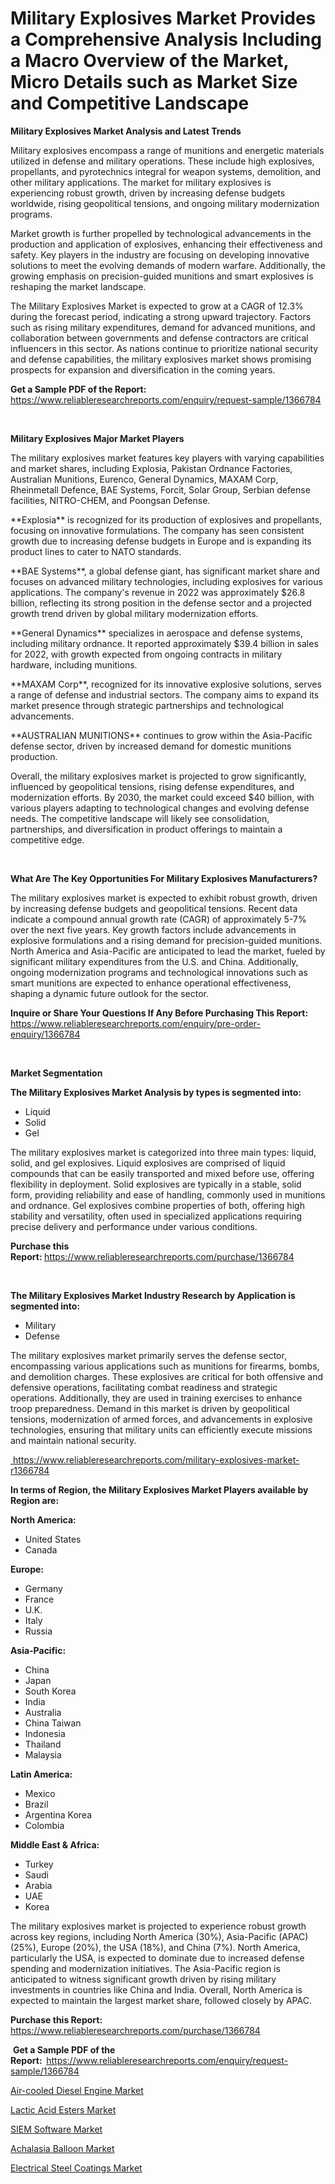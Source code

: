 <p><h1>Military Explosives Market Provides a Comprehensive Analysis Including a Macro Overview of the Market, Micro Details such as Market Size and Competitive Landscape</h1></p><p><strong>Military Explosives Market Analysis and Latest Trends</strong></p>
<p><p>Military explosives encompass a range of munitions and energetic materials utilized in defense and military operations. These include high explosives, propellants, and pyrotechnics integral for weapon systems, demolition, and other military applications. The market for military explosives is experiencing robust growth, driven by increasing defense budgets worldwide, rising geopolitical tensions, and ongoing military modernization programs.</p><p>Market growth is further propelled by technological advancements in the production and application of explosives, enhancing their effectiveness and safety. Key players in the industry are focusing on developing innovative solutions to meet the evolving demands of modern warfare. Additionally, the growing emphasis on precision-guided munitions and smart explosives is reshaping the market landscape.</p><p>The Military Explosives Market is expected to grow at a CAGR of 12.3% during the forecast period, indicating a strong upward trajectory. Factors such as rising military expenditures, demand for advanced munitions, and collaboration between governments and defense contractors are critical influencers in this sector. As nations continue to prioritize national security and defense capabilities, the military explosives market shows promising prospects for expansion and diversification in the coming years.</p></p>
<p><strong>Get a Sample PDF of the Report:&nbsp;</strong> <a href="https://www.reliableresearchreports.com/enquiry/request-sample/1366784?utm_campaign=40&utm_medium=2&utm_source=Github&utm_content=ia&utm_term=06122024&utm_id=military-explosives">https://www.reliableresearchreports.com/enquiry/request-sample/1366784</a></p>
<p>&nbsp;</p>
<p><strong>Military Explosives Major Market Players</strong></p>
<p><p>The military explosives market features key players with varying capabilities and market shares, including Explosia, Pakistan Ordnance Factories, Australian Munitions, Eurenco, General Dynamics, MAXAM Corp, Rheinmetall Defence, BAE Systems, Forcit, Solar Group, Serbian defense facilities, NITRO-CHEM, and Poongsan Defense.</p><p>**Explosia** is recognized for its production of explosives and propellants, focusing on innovative formulations. The company has seen consistent growth due to increasing defense budgets in Europe and is expanding its product lines to cater to NATO standards.</p><p>**BAE Systems**, a global defense giant, has significant market share and focuses on advanced military technologies, including explosives for various applications. The company's revenue in 2022 was approximately $26.8 billion, reflecting its strong position in the defense sector and a projected growth trend driven by global military modernization efforts.</p><p>**General Dynamics** specializes in aerospace and defense systems, including military ordnance. It reported approximately $39.4 billion in sales for 2022, with growth expected from ongoing contracts in military hardware, including munitions.</p><p>**MAXAM Corp**, recognized for its innovative explosive solutions, serves a range of defense and industrial sectors. The company aims to expand its market presence through strategic partnerships and technological advancements.</p><p>**AUSTRALIAN MUNITIONS** continues to grow within the Asia-Pacific defense sector, driven by increased demand for domestic munitions production.</p><p>Overall, the military explosives market is projected to grow significantly, influenced by geopolitical tensions, rising defense expenditures, and modernization efforts. By 2030, the market could exceed $40 billion, with various players adapting to technological changes and evolving defense needs. The competitive landscape will likely see consolidation, partnerships, and diversification in product offerings to maintain a competitive edge.</p></p>
<p>&nbsp;</p>
<p><strong>What Are The Key Opportunities For Military Explosives Manufacturers?</strong></p>
<p><p>The military explosives market is expected to exhibit robust growth, driven by increasing defense budgets and geopolitical tensions. Recent data indicate a compound annual growth rate (CAGR) of approximately 5-7% over the next five years. Key growth factors include advancements in explosive formulations and a rising demand for precision-guided munitions. North America and Asia-Pacific are anticipated to lead the market, fueled by significant military expenditures from the U.S. and China. Additionally, ongoing modernization programs and technological innovations such as smart munitions are expected to enhance operational effectiveness, shaping a dynamic future outlook for the sector.</p></p>
<p><strong>Inquire or Share Your Questions If Any Before Purchasing This Report:</strong> <a href="https://www.reliableresearchreports.com/enquiry/pre-order-enquiry/1366784?utm_campaign=40&utm_medium=2&utm_source=Github&utm_content=ia&utm_term=06122024&utm_id=military-explosives">https://www.reliableresearchreports.com/enquiry/pre-order-enquiry/1366784</a></p>
<p>&nbsp;</p>
<p><strong>Market Segmentation</strong></p>
<p><strong>The Military Explosives Market Analysis by types is segmented into:</strong></p>
<p><ul><li>Liquid</li><li>Solid</li><li>Gel</li></ul></p>
<p><p>The military explosives market is categorized into three main types: liquid, solid, and gel explosives. Liquid explosives are comprised of liquid compounds that can be easily transported and mixed before use, offering flexibility in deployment. Solid explosives are typically in a stable, solid form, providing reliability and ease of handling, commonly used in munitions and ordnance. Gel explosives combine properties of both, offering high stability and versatility, often used in specialized applications requiring precise delivery and performance under various conditions.</p></p>
<p><strong>Purchase this Report:&nbsp;</strong><a href="https://www.reliableresearchreports.com/purchase/1366784?utm_campaign=40&utm_medium=2&utm_source=Github&utm_content=ia&utm_term=06122024&utm_id=military-explosives">https://www.reliableresearchreports.com/purchase/1366784</a></p>
<p>&nbsp;</p>
<p><strong>The Military Explosives Market Industry Research by Application is segmented into:</strong></p>
<p><ul><li>Military</li><li>Defense</li></ul></p>
<p><p>The military explosives market primarily serves the defense sector, encompassing various applications such as munitions for firearms, bombs, and demolition charges. These explosives are critical for both offensive and defensive operations, facilitating combat readiness and strategic operations. Additionally, they are used in training exercises to enhance troop preparedness. Demand in this market is driven by geopolitical tensions, modernization of armed forces, and advancements in explosive technologies, ensuring that military units can efficiently execute missions and maintain national security.</p></p>
<p><a href="https://www.reliableresearchreports.com/military-explosives-market-r1366784?utm_campaign=40&utm_medium=2&utm_source=Github&utm_content=ia&utm_term=06122024&utm_id=military-explosives">&nbsp;https://www.reliableresearchreports.com/military-explosives-market-r1366784</a></p>
<p><strong>In terms of Region, the Military Explosives Market Players available by Region are:</strong></p>
<p>
    <p> <strong> North America: </strong>
        <ul>
            <li>United States</li>
            <li>Canada</li>
        </ul>
        </p> 
    <p> <strong> Europe: </strong>
        <ul>
            <li>Germany</li>
            <li>France</li>
            <li>U.K.</li>
            <li>Italy</li>
            <li>Russia</li>
        </ul>
        </p> 
    <p> <strong> Asia-Pacific: </strong>
        <ul>
            <li>China</li>
            <li>Japan</li>
            <li>South Korea</li>
            <li>India</li>
            <li>Australia</li>
            <li>China Taiwan</li>
            <li>Indonesia</li>
            <li>Thailand</li>
            <li>Malaysia</li>
        </ul>
        </p> 
    <p> <strong> Latin America: </strong>
        <ul>
            <li>Mexico</li>
            <li>Brazil</li>
            <li>Argentina Korea</li>
            <li>Colombia</li>
        </ul>
        </p> 
    <p> <strong> Middle East & Africa: </strong>
        <ul>
            <li>Turkey</li>
            <li>Saudi</li>
            <li>Arabia</li>
            <li>UAE</li>
            <li>Korea</li>
        </ul>
    </p>
    </p>
<p><p>The military explosives market is projected to experience robust growth across key regions, including North America (30%), Asia-Pacific (APAC) (25%), Europe (20%), the USA (18%), and China (7%). North America, particularly the USA, is expected to dominate due to increased defense spending and modernization initiatives. The Asia-Pacific region is anticipated to witness significant growth driven by rising military investments in countries like China and India. Overall, North America is expected to maintain the largest market share, followed closely by APAC.</p></p>
<p><strong>Purchase this Report: </strong><a href="https://www.reliableresearchreports.com/purchase/1366784?utm_campaign=40&utm_medium=2&utm_source=Github&utm_content=ia&utm_term=06122024&utm_id=military-explosives">https://www.reliableresearchreports.com/purchase/1366784</a></p>
<p>&nbsp;<strong>Get a Sample PDF of the Report:&nbsp;&nbsp;</strong><a href="https://www.reliableresearchreports.com/enquiry/request-sample/1366784?utm_campaign=40&utm_medium=2&utm_source=Github&utm_content=ia&utm_term=06122024&utm_id=military-explosives">https://www.reliableresearchreports.com/enquiry/request-sample/1366784</a></p>
<p><strong></strong></p>
<p><p><a href="https://github.com/abbislposival/Market-Research-Report-List-1/blob/main/air-cooled-diesel-engine-market.md?utm_campaign=40&utm_medium=2&utm_source=Github&utm_content=ia&utm_term=06122024&utm_id=military-explosives">Air-cooled Diesel Engine Market</a></p><p><a href="https://www.linkedin.com/pulse/growing-lactic-acid-esters-market-size-forecast-predicted-h4jte?utm_campaign=40&utm_medium=2&utm_source=Github&utm_content=ia&utm_term=06122024&utm_id=military-explosives">Lactic Acid Esters Market</a></p><p><a href="https://issuu.com/reportprime-2/docs/siem-software-market-size-2030.pptx?utm_campaign=40&utm_medium=2&utm_source=Github&utm_content=ia&utm_term=06122024&utm_id=military-explosives">SIEM Software Market</a></p><p><a href="https://issuu.com/reportprime-2/docs/achalasia-balloon-market-size-2030.pptx?utm_campaign=40&utm_medium=2&utm_source=Github&utm_content=ia&utm_term=06122024&utm_id=military-explosives">Achalasia Balloon Market</a></p><p><a href="https://www.linkedin.com/pulse/electrical-steel-coatings-market-size-2024-2031-reports-rise-zcxge?utm_campaign=40&utm_medium=2&utm_source=Github&utm_content=ia&utm_term=06122024&utm_id=military-explosives">Electrical Steel Coatings Market</a></p></p>